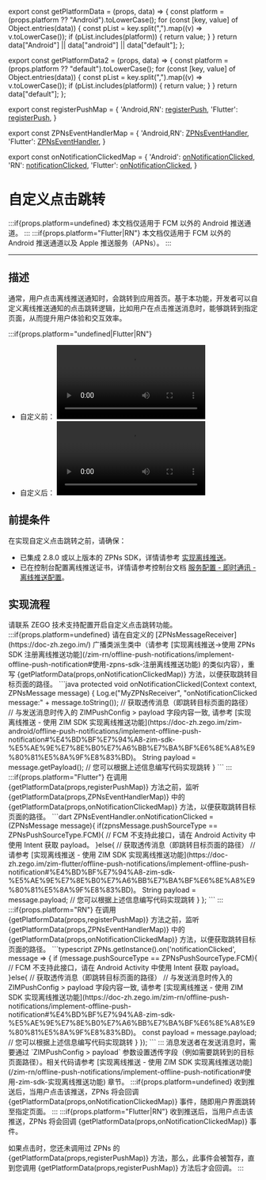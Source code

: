 export const getPlatformData = (props, data) => {
    const platform = (props.platform ?? "Android").toLowerCase();
    for (const [key, value] of Object.entries(data)) {
        const pList = key.split(",").map((v) => v.toLowerCase());
        if (pList.includes(platform)) {
            return value;
        }
    }
    return data["Android"] || data["android"] || data["default"];
};

export const getPlatformData2 = (props, data) => {
    const platform = (props.platform ?? "default").toLowerCase();
    for (const [key, value] of Object.entries(data)) {
        const pList = key.split(",").map((v) => v.toLowerCase());
        if (pList.includes(platform)) {
            return value;
        }
    }
    return data["default"];
};

export const registerPushMap = {
  'Android,RN': <a href="@registerPush" target='_blank'>registerPush</a>,
  'Flutter': <a href="https://pub.dev/documentation/zego_zpns/latest/zego_zpns/ZPNs/registerPush.html" target='_blank'>registerPush</a>,
}

export const ZPNsEventHandlerMap = {
  'Android,RN': <a href="@-ZPNsEventHandler" target='_blank'>ZPNsEventHandler</a>,
  'Flutter': <a href="https://pub.dev/documentation/zego_zpns/latest/zego_zpns/ZPNsEventHandler-class.html" target='_blank'>ZPNsEventHandler</a>,
}

export const onNotificationClickedMap = {
  'Android': <a href="@onNotificationClicked" target='_blank'>onNotificationClicked</a>,
  'RN': <a href="@notificationClicked" target='_blank'>notificationClicked</a>,
  'Flutter': <a href="https://pub.dev/documentation/zego_zpns/latest/zego_zpns/ZPNsEventHandler/onNotificationClicked.html" target='_blank'>onNotificationClicked</a>,
}

# 自定义点击跳转

:::if{props.platform=undefined}
<Note title="说明">本文档仅适用于 FCM 以外的 Android 推送通道。</Note>
:::
:::if{props.platform="Flutter|RN"}
<Note title="说明">本文档仅适用于 FCM 以外的 Android 推送通道以及 Apple 推送服务（APNs）。</Note>
:::

---

## 描述

通常，用户点击离线推送通知时，会跳转到应用首页。基于本功能，开发者可以自定义离线推送通知的点击跳转逻辑，比如用户在点击推送消息时，能够跳转到指定页面，从而提升用户体验和交互效率。

:::if{props.platform="undefined|Flutter|RN"}
- 自定义前：
    <Video src="https://media-resource.spreading.io/docuo/workspace564/27e54a759d23575969552654cb45bf89/7a952bc33f.mp4" />
- 自定义后：
    <Video src="https://media-resource.spreading.io/docuo/workspace564/27e54a759d23575969552654cb45bf89/7b35ed7b40.mp4" />
:::

## 前提条件

在实现自定义点击跳转之前，请确保：
- 已集成 2.8.0 或以上版本的 ZPNs SDK，详情请参考 [实现离线推送](/zim-rn/offline-push-notifications/implement-offline-push-notification)。
- 已在控制台配置离线推送证书，详情请参考控制台文档 [服务配置 - 即时通讯 - 离线推送配置](https://doc-zh.zego.im/article/16233)。

## 实现流程

<Steps>
<Step title="开通功能">
请联系 ZEGO 技术支持配置开启自定义点击跳转功能。
</Step>
:::if{props.platform=undefined}
<Step title="重写回调">
请在自定义的 [ZPNsMessageReceiver](https://doc-zh.zego.im/) 广播类派生类中（请参考 [实现离线推送->使用 ZPNs SDK 注册离线推送功能](/zim-rn/offline-push-notifications/implement-offline-push-notification#使用-zpns-sdk-注册离线推送功能) 的类似内容），重写 {getPlatformData(props,onNotificationClickedMap)} 方法，以便获取跳转目标页面的路径。
```java
protected void onNotificationClicked(Context context, ZPNsMessage message) {
    Log.e("MyZPNsReceiver", "onNotificationClicked message:" + message.toString());
    // 获取透传消息（即跳转目标页面的路径）
    // 与发送消息时传入的 ZIMPushConfig > payload 字段内容一致, 请参考 [实现离线推送 - 使用 ZIM SDK 实现离线推送功能](https://doc-zh.zego.im/zim-android/offline-push-notifications/implement-offline-push-notification#%E4%BD%BF%E7%94%A8-zim-sdk-%E5%AE%9E%E7%8E%B0%E7%A6%BB%E7%BA%BF%E6%8E%A8%E9%80%81%E5%8A%9F%E8%83%BD)。
    String payload = message.getPayload();
    // 您可以根据上述信息编写代码实现跳转
}
```
</Step>
:::
:::if{props.platform="Flutter"}
<Step title="监听回调">
在调用 {getPlatformData(props,registerPushMap)} 方法之前，监听 {getPlatformData(props,ZPNsEventHandlerMap)} 中的 {getPlatformData(props,onNotificationClickedMap)} 方法，以便获取跳转目标页面的路径。
```dart
ZPNsEventHandler.onNotificationClicked = (ZPNsMessage message){
    if(zpnsMessage.pushSourceType == ZPNsPushSourceType.FCM){
        // FCM 不支持此接口，请在 Android Activity 中使用 Intent 获取 payload。
    }else{
        // 获取透传消息（即跳转目标页面的路径）
        // 请参考 [实现离线推送 - 使用 ZIM SDK 实现离线推送功能](https://doc-zh.zego.im/zim-flutter/offline-push-notifications/implement-offline-push-notification#%E4%BD%BF%E7%94%A8-zim-sdk-%E5%AE%9E%E7%8E%B0%E7%A6%BB%E7%BA%BF%E6%8E%A8%E9%80%81%E5%8A%9F%E8%83%BD)。
        String payload = message.payload; 
        // 您可以根据上述信息编写代码实现跳转
    }
};
```
</Step>
:::
:::if{props.platform="RN"}
<Step title="监听回调">
在调用 {getPlatformData(props,registerPushMap)} 方法之前，监听 {getPlatformData(props,ZPNsEventHandlerMap)} 中的 {getPlatformData(props,onNotificationClickedMap)} 方法，以便获取跳转目标页面的路径。
```typescript
ZPNs.getInstance().on('notificationClicked', message => {
    if (message.pushSourceType == ZPNsPushSourceType.FCM){
        // FCM 不支持此接口，请在 Android Activity 中使用 Intent 获取 payload。
    }else{
        // 获取透传消息（即跳转目标页面的路径）
        // 与发送消息时传入的 ZIMPushConfig > payload 字段内容一致, 请参考 [实现离线推送 - 使用 ZIM SDK 实现离线推送功能](https://doc-zh.zego.im/zim-rn/offline-push-notifications/implement-offline-push-notification#%E4%BD%BF%E7%94%A8-zim-sdk-%E5%AE%9E%E7%8E%B0%E7%A6%BB%E7%BA%BF%E6%8E%A8%E9%80%81%E5%8A%9F%E8%83%BD)。
        const payload = message.payload; 
        // 您可以根据上述信息编写代码实现跳转
    }
});
```
</Step>
:::
<Step title="配置透传字段">
消息发送者在发送消息时，需要通过 `ZIMPushConfig > payload` 参数设置透传字段（例如需要跳转到的目标页面路径）。相关代码请参考 [实现离线推送 - 使用 ZIM SDK 实现离线推送功能](/zim-rn/offline-push-notifications/implement-offline-push-notification#使用-zim-sdk-实现离线推送功能) 章节。
</Step>
<Step title="触发回调">
:::if{props.platform=undefined}
收到推送后，当用户点击该推送，ZPNs 将会回调 {getPlatformData(props,onNotificationClickedMap)} 事件，随即用户界面跳转至指定页面。
:::
:::if{props.platform="Flutter|RN"}
收到推送后，当用户点击该推送，ZPNs 将会回调 {getPlatformData(props,onNotificationClickedMap)} 事件。

如果点击时，您还未调用过 ZPNs 的 {getPlatformData(props,registerPushMap)} 方法，那么，此事件会被暂存，直到您调用 {getPlatformData(props,registerPushMap)} 方法后才会回调。
:::
</Step>
</Steps>

<Content platform="RN"/>